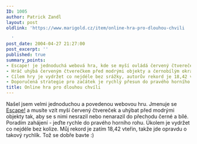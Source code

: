 ```yaml
---
ID: 1005
author: Patrick Zandl
layout: post
oldlink: 'https://www.marigold.cz/item/online-hra-pro-dlouhou-chvili

  '
post_date: 2004-04-27 21:27:00
post_excerpt: ''
published: true
summary_points:
- Escape! je jednoduchá webová hra, kde se myší ovládá červený čtvereček.
- Hráč uhýbá červeným čtverečkem před modrými objekty a černobílým okrajem hrací plochy.
- Cílem hry je vydržet co nejdéle bez srážky, autorův rekord je 18,42 vteřin.
- Doporučená strategie pro začátek je rychlý přesun do pravého horního rohu.
title: Online hra pro dlouhou chvíli
---
```


Našel jsem velmi jednoduchou a povedenou webovou hru. Jmenuje se <A href="http://www.mtbireland.com/dodge.html" target=_blank>Escape!</A> a musíte vzít myší červený čtvereček a uhýbat před modrými objekty tak, aby se s nimi nesrazil nebo nenarazil do přechodu černé a bílé. Poradím zahájení - jeďte rychle do pravého horního rohu. Úkolem je vydržet co nejdéle bez kolize. Můj rekord je zatím 18,42 vteřin, takže jde opravdu o takový rychlík. Tož se dobře bavte :)